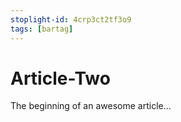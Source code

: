 ```yaml
---
stoplight-id: 4crp3ct2tf3o9
tags: [bartag]
---
```


# Article-Two

The beginning of an awesome article...
